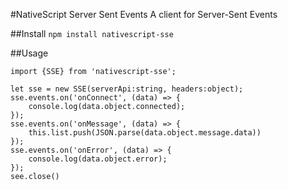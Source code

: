 #NativeScript Server Sent Events
A client for Server-Sent Events

##Install
`npm install nativescript-sse`

##Usage

```
import {SSE} from 'nativescript-sse';

let sse = new SSE(serverApi:string, headers:object);
sse.events.on('onConnect', (data) => {
    console.log(data.object.connected);
});
sse.events.on('onMessage', (data) => {
    this.list.push(JSON.parse(data.object.message.data))
});
sse.events.on('onError', (data) => {
    console.log(data.object.error);
});
see.close()
```